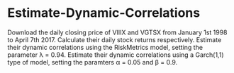 # Estimate-Dynamic-Correlations
Download the daily closing price of VIIIX and VGTSX from January 1st 1998 to April 7th 2017. Calculate their  daily stock returns respectively. Estimate their dynamic correlations using the RiskMetrics model, setting the parameter λ = 0.94. Estimate their dynamic correlations using a Garch(1,1) type of model, setting  the paramters α = 0.05 and β = 0.9.
